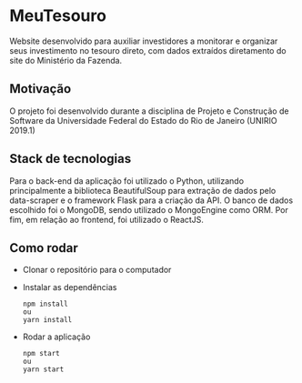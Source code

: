 # MeuTesouro

Website desenvolvido para auxiliar investidores a monitorar e organizar seus investimento no tesouro direto, com dados extraídos diretamento do site do Ministério da Fazenda.

## Motivação
O projeto foi desenvolvido durante a disciplina de Projeto e Construção de Software da Universidade Federal do Estado do Rio de Janeiro (UNIRIO 2019.1)

## Stack de tecnologias
Para o back-end da aplicação foi utilizado o Python, utilizando principalmente a biblioteca BeautifulSoup para extração de dados pelo data-scraper e o framework Flask para a criação da API.
O banco de dados escolhido foi o MongoDB, sendo utilizado o MongoEngine como ORM.
Por fim, em relação ao frontend, foi utilizado o ReactJS.

## Como rodar
* Clonar o repositório para o computador
* Instalar as dependências

  ```
  npm install
  ou
  yarn install
  ```
  
* Rodar a aplicação
  ```
  npm start
  ou
  yarn start
  ```
 
 
